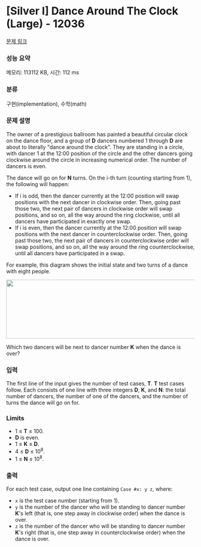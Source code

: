 # [Silver I] Dance Around The Clock (Large) - 12036 

[문제 링크](https://www.acmicpc.net/problem/12036) 

### 성능 요약

메모리: 113112 KB, 시간: 112 ms

### 분류

구현(implementation), 수학(math)

### 문제 설명

<p>The owner of a prestigious ballroom has painted a beautiful circular clock on the dance floor, and a group of <strong>D</strong> dancers numbered 1 through <strong>D</strong> are about to literally "dance around the clock". They are standing in a circle, with dancer 1 at the 12:00 position of the circle and the other dancers going clockwise around the circle in increasing numerical order. The number of dancers is even.</p>

<p>The dance will go on for <strong>N</strong> turns. On the i-th turn (counting starting from 1), the following will happen:</p>

<ul>
	<li>If i is odd, then the dancer currently at the 12:00 position will swap positions with the next dancer in clockwise order. Then, going past those two, the next pair of dancers in clockwise order will swap positions, and so on, all the way around the ring clockwise, until all dancers have participated in exactly one swap.</li>
	<li>If i is even, then the dancer currently at the 12:00 position will swap positions with the next dancer in counterclockwise order. Then, going past those two, the next pair of dancers in counterclockwise order will swap positions, and so on, all the way around the ring counterclockwise, until all dancers have participated in a swap.</li>
</ul>

<p>For example, this diagram shows the initial state and two turns of a dance with eight people.</p>

<p><img alt="" src="" style="height:157px; width:589px"></p>

<p>Which two dancers will be next to dancer number <strong>K</strong> when the dance is over?</p>

### 입력 

 <p>The first line of the input gives the number of test cases, <strong>T</strong>.  <strong>T</strong> test cases follow. Each consists of one line with three integers <strong>D</strong>, <strong>K</strong>, and <strong>N</strong>: the total number of dancers, the number of one of the dancers, and the number of turns the dance will go on for.</p>

<h3>Limits</h3>

<ul>
	<li>1 ≤ <strong>T</strong> ≤ 100.</li>
	<li><strong>D</strong> is even.</li>
	<li>1 ≤ <strong>K</strong> ≤ <strong>D</strong>.</li>
	<li>4 ≤ <strong>D</strong> ≤ 10<sup>8</sup>.</li>
	<li>1 ≤ <strong>N</strong> ≤ 10<sup>8</sup>.</li>
</ul>

### 출력 

 <p>For each test case, output one line containing <code>Case #x: y z</code>, where:</p>

<ul>
	<li><code>x</code> is the test case number (starting from 1).</li>
	<li><code>y</code> is the number of the dancer who will be standing to dancer number <strong>K</strong>'s left (that is, one step away in clockwise order) when the dance is over.</li>
	<li><code>z</code> is the number of the dancer who will be standing to dancer number <strong>K</strong>'s right (that is, one step away in counterclockwise order) when the dance is over.</li>
</ul>

<p> </p>

